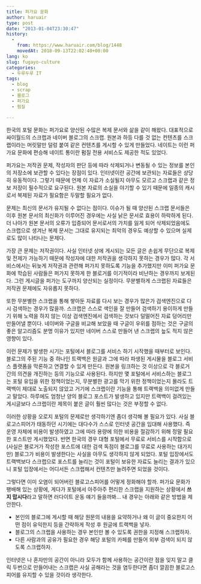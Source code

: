 ```yaml
---
title: 퍼가요 문화
author: haruair
type: post
date: "2013-01-04T23:30:47"
history:
  - 
    from: https://www.haruair.com/blog/1448
    movedAt: 2018-09-13T22:02:40+00:00
lang: ko
slug: fugayo-culture
categories:
  - 두루두루 IT
tags:
  - blog
  - scrap
  - 블로그
  - 퍼가요
  - 펌질

---
```

한국의 포털 문화는 퍼가요로 양산된 수많은 복제 문서와 삶을 같이 해왔다. 대표적으로 싸이월드의 스크랩과 네이버 블로그의 스크랩. 원본과 하등 다를 것 없는 컨텐츠를 스크랩이라는 머릿말만 덜렁 붙여 같은 컨텐츠를 게시할 수 있게 만들었다. 네이트는 이런 퍼가요 문화에 편승해 네이트 통이란 펌질 전용 서비스도 제공한 적도 있었다.

퍼가요는 저작권 문제, 작성자의 판단 등에 따라 삭제되거나 변동될 수 있는 정보를 본인의 저장소에 보관할 수 있다는 장점이 있다. 인터넷이란 공간에 보관되는 자료들은 상당히 유동적이다. 그렇기 때문에 언제 이 자료가 소실될지 아무도 모르고 스크랩과 같은 정보 저장이 필수적으로 요구된다. 원본 자료의 소실을 야기할 수 있기 때문에 일종의 캐시로서 복제된 자료가 필요함은 두말할 필요가 없다.

문제는 최신의 문서가 유지될 수 없다는 점이다. 이슈가 될 때 양산된 스크랩 문서들은 이후 원본 문서의 최신화가 이루어진 경우에는 사실 낡은 문서로 효용이 하락하게 된다. 더 나아가 원본 문서의 오류가 입증되어 문서로서의 가치를 잃게 되어 삭제되었음에도 스크랩으로 생겨난 복제 문서는 그대로 유지되는 최악의 경우도 예상할 수 있으며 실제로도 많이 나타나는 문제다.

가장 큰 문제는 저작권이다. 사실 인터넷 상에 게시되는 모든 글은 손쉽게 무단으로 복제 및 전제가 가능하기 때문에 작성자에 대한 저작권을 생각하지 못하는 경우가 많다. 각 서비스에서는 뒤늦게 저작권과 관련해 퍼가지 못하도록 기능을 추가했지만 이미 퍼가요 문화에 학습된 사람들은 퍼가지 못하게 한 블로거를 이기적이라 비난하는 경우까지 보게된다. 그런 게시글을 퍼가는 도구까지 양산되는 실정이다. 무분별하게 스크랩된 자료들은 저작권 문제에도 자유롭지 못하다.

또한 무분별한 스크랩을 통해 쌓아둔 자료를 다시 보는 경우가 많은가 검색엔진으로 다시 검색하는 경우가 많을까. 스크랩은 스스로 색인을 잘 만들어 검색하기 용이하게 만들기 위해 노력을 하지 않는 이상 검색엔진에서 검색하는 것보다 덜떨어진 자료 덩어리만 만들어낼 뿐이다. 네이버와 구글을 비교해 보았을 때 구글이 우위를 점하는 것은 구글의 좋은 알고리즘도 분명 이유가 있지만 네이버 스스로 만들어 낸 스크랩의 늪도 적지 않은 영향이 있다.

이런 문제가 발생한 시기는 포털에서 블로그를 서비스 하기 시작했을 때부터로 보인다. 블로그의 주된 기능 중 하나인 트랙백은 원글과 그에 따라 파생된 게시물을 블로그 서비스 플랫폼을 막론하고 연결할 수 있게 만든다. 원본을 링크하는 것 이상으로 각 블로거 간의 의견을 개진하는 등의 기능으로 사용된다. 하지만 몇 포털에서 서비스하는 블로그는 포털 유입을 위한 정책이었는지, 무분별한 광고를 막기 위한 정책이었는지 몰라도 트랙백이 제대로 노출되지 않았고 거기에 스크랩이란 기능을 통해 트랙백을 의미없게 만들고 말았다. 하루에도 엄청난 양의 블로그 포스트가 발생하고 있지만 트랙백이 걸려있는 게시글보다 스크랩이란 제목이 붙은 글이 훨씬 많다는 것은 부정할 수 없다.

이러한 상황을 오로지 포털의 문제로만 생각하기엔 좀더 생각해 볼 필요가 있다. 사실 블로고스피어가 태동하던 시기에는 대다수가 스스로 인터넷 공간을 임대해 사용했다. 즉 운영 자체에 비용이 발생하였고 그에 따라 용량에 의한 비용을 절감하기 위해 정말 필요한 포스트만 게시했었다. 반면 한국의 경우 대형 포털에서 무료로 서비스를 시작함으로(사실은 블로거가 작성한 포스트에 대한 검색 독점이 블로그를 무료로 사용하는 대가지만) 블로그가 비용이 발생한다는 사실을 아무도 생각하지 않게 되었다. 포털 입장에서도 트랙백보다 스크랩으로 포스트를 늘리는 것이 포털이 보유한 자료도 늘리는 결과가 있으니 포털 입장에서는 어디서든 스크랩해서 컨텐츠만 늘려주면 되었을 것이다.

그렇다면 이미 오염이 되어버린 블로고스피어를 어떻게 정화해야 할까. 퍼가요 문화가 팽배해 있는 상황에, 게다가 포털에서 아주아주 편리한 스크랩을 지원하는 상황에서 **쓰지 맙시다**라고 말하면 러다이트 운동 얘기 들을까봐&#8230; 내 경우는 아래와 같은 방법을 제안한다.

  * 본인의 블로그에 게시할 때 해당 원문의 내용을 요약하거나 왜 이 글이 중요한지 어떤 점이 유익한지 등을 간략하게 작성 후 원글에 트랙백을 넣자.
  * 블로그의 스크랩을 사용하는 경우 본인만 볼 수 있도록 권한을 지정해 스크랩하자.
  * 다른 사람과의 공유가 필요한 경우 해당 포털의 카페를 만들어 외부 검색이 되지 않도록 스크랩하자.

인터넷은 나 혼자만의 공간이 아니라 모두가 함께 사용하는 공간이란 점을 잊지 말고 클릭 두번으로 만들어내는 스크랩은 사실 공해라는 것을 염두한다면 좀더 깔끔한 블로고스피어를 유지할 수 있을 것이라 생각한다.